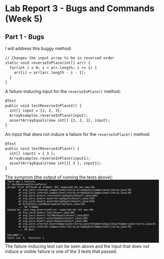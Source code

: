 # Lab Report 3 - Bugs and Commands (Week 5)

## Part 1 - Bugs
I will address this buggy method:
```
// Changes the input array to be in reversed order
static void reverseInPlace(int[] arr) {
  for(int i = 0; i < arr.length; i += 1) {
    arr[i] = arr[arr.length - i - 1];
  }
}
```
A failure-inducing input for the `reverseInPlace()` method:
```
@Test
public void testReverseInPlace2() {
  int[] input = {1, 2, 3};
  ArrayExamples.reverseInPlace(input);
  assertArrayEquals(new int[] {3, 2, 1}, input);
}
```
An input that does not induce a failure for the `reverseInPlace()` method:
```
@Test 
public void testReverseInPlace() {
  int[] input1 = { 3 };
  ArrayExamples.reverseInPlace(input1);
  assertArrayEquals(new int[]{ 3 }, input1);
}
```
The symptom (the output of running the tests above):
![Image](symptomBug.jpeg)
<br/>The failure-inducing test can be seen above and the input that does not induce a visible failure is one of the 3 tests that passed.

